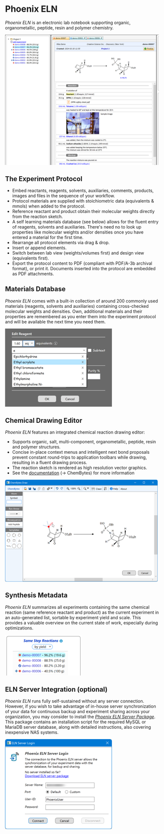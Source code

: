# Phoenix ELN

*Phoenix ELN* is an electronic lab notebook supporting organic, organometallic, peptide, resin and polymer chemistry. 

<img src="GitHub_Assets/Phoenix-ELN-Main2.png" alt="drawing" width=900/> 

## The Experiment Protocol

- Embed reactants, reagents, solvents, auxiliaries, comments, products, images and files in the sequence of your workflow.
- Protocol materials are supplied with stoichiometric data (equivalents & mmols) when added to the protocol.
- Reference reactant and product obtain their molecular weights directly from the reaction sketch.
- A self learning materials database (see below) allows for the fluent entry of reagents, solvents and auxiliaries. There's need no to look up properties like molecular weights and/or densities once you have entered a material for the first time.
- Rearrange all protocol elements via drag & drop.
- Insert or append elements.
- Switch between lab view (weights/volumes first) and design view (equivalents first).
- Export the protocol content to PDF (compliant with PDF/A-3b archival format), or print it. Documents inserted into the protocol are embedded as PDF attachments.


## Materials Database

*Phoenix ELN* comes with a built-in collection of around 200 commonly used materials (reagents, solvents and auxiliaries) containing cross-checked molecular weights and densities. Own, additional materials and their properties are remembered as you enter them into the experiment protocol and will be available the next time you need them.

<img src="GitHub_Assets/Materials-Database.png" alt="drawing" width=350/>

## Chemical Drawing Editor

*Phoenix ELN* features an integrated chemical reaction drawing editor:
- Supports organic, salt, multi-component, organometallic, peptide, resin and polymer structures.
- Concise in-place context menus and intelligent next bond proposals prevent constant round-trips to application toolbars while drawing, resulting in a fluent drawing process.
- The reaction sketch is rendered as high resolution vector graphics.
- See the [documentation](https://chembytes.com/helpdocs/ChemBytesDraw-2/DrawBonds.html) (-> ChemBytes) for more information

<img src="GitHub_Assets/Reaction-Editor.png" alt="drawing" width=500/>


## Synthesis Metadata

*Phoenix ELN* summarizes all experiments containing the same chemical reaction (same reference reactant and product) as the current experiment in an auto-generated list, sortable by experiment yield and scale. This provides a valuable overview on the current state of work, especially during optimizations.

<img src="GitHub_Assets/SameStepRxn-2.png" alt="drawing" width=250/>

## ELN Server Integration (optional)

*Phoenix ELN* runs fully self-sustained without any server connection. However, if you wish to take advantage of in-house server synchronization of your data for continuous backup and experiment sharing across your organization, you may consider to install the *[Phoenix ELN Server Package](https://github.com/abrechts/Phoenix-ELN-Server-Package)*. This package contains an installation script for the required MySQL or MariaDB server database, along with detailed instructions, also covering inexpensive NAS systems. 

<img src="GitHub_Assets/Server-Login.png" alt="drawing" width=350/>
